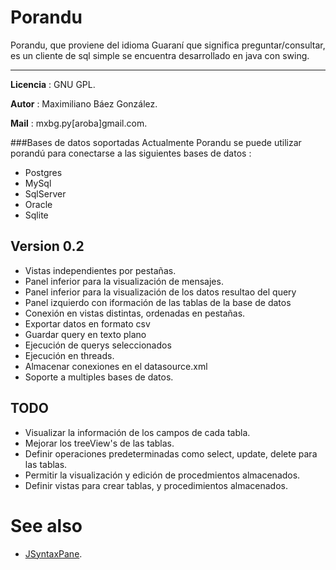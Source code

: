 Porandu
===
Porandu, que proviene del idioma Guaraní que significa preguntar/consultar, es un cliente de sql simple se encuentra desarrollado en java con swing.

-------
**Licencia** : GNU GPL.

**Autor**    : Maximiliano Báez González.

**Mail**     : mxbg.py[aroba]gmail.com.

###Bases de datos soportadas
Actualmente Porandu se puede utilizar porandú para conectarse a las siguientes bases de datos :
 * Postgres
 * MySql
 * SqlServer
 * Oracle
 * Sqlite

Version 0.2
---
 * Vistas independientes por pestañas.
 * Panel inferior para la visualización de mensajes.
 * Panel inferior para la visualización de los datos resultao del query
 * Panel izquierdo con iformación de las tablas de la base de datos
 * Conexión en vistas distintas, ordenadas en pestañas.
 * Exportar datos en formato csv
 * Guardar query en texto plano
 * Ejecución de querys seleccionados
 * Ejecución en threads.
 * Almacenar conexiones en el datasource.xml
 * Soporte a multiples bases de datos.

TODO
---
 * Visualizar la información de los campos de cada tabla.
 * Mejorar los treeView's de las tablas.
 * Definir operaciones predeterminadas como select, update, delete  para las tablas.
 * Permitir la visualización y edición de procedmientos almacenados.
 * Definir vistas para crear tablas, y procedimientos almacenados.

See also
===
 * [JSyntaxPane](http://code.google.com/p/jsyntaxpane/).


